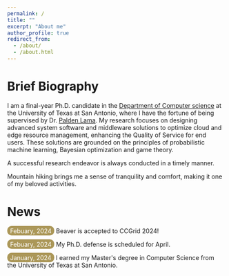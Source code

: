 ```yaml
---
permalink: /
title: ""
excerpt: "About me"
author_profile: true
redirect_from: 
  - /about/
  - /about.html
---
```

Brief Biography
====
I am a final-year Ph.D. candidate in the [Department of Computer science](https://cs.utsa.edu/) at the University of Texas at San Antonio, where I have the fortune of being supervised by Dr. [Palden Lama](http://www.cs.utsa.edu/~plama/). My research focuses on designing advanced system software and middleware solutions to optimize cloud and edge resource management, enhancing the Quality of Service for end users. These solutions are grounded on the principles of probabilistic machine learning, Bayesian optimization and game theory.

A successful research endeavor is always conducted in a timely manner.

Mountain hiking brings me a sense of tranquility and comfort, making it one of my beloved activities.


News
====
<span style="padding: 2pt 5pt; border-radius: 10px; color: white; background-color: #AB9758;">Febuary, 2024</span> Beaver is accepted to CCGrid 2024!

<span style="padding: 2pt 5pt; border-radius: 10px; color: white; background-color: #AB9758;">Febuary, 2024</span> My Ph.D. defense is scheduled for April. 

<span style="padding: 2pt 5pt; border-radius: 10px; color: white; background-color: #AB9758;">January, 2024</span> I earned my Master's degree in Computer Science from the University of Texas at San Antonio.

 
